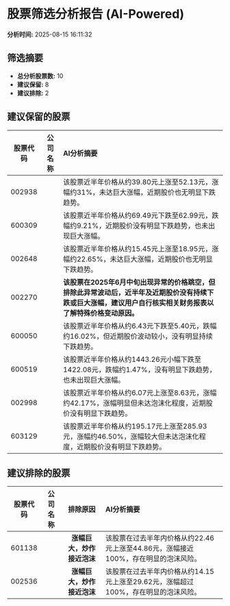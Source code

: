 # 股票筛选分析报告 (AI-Powered)

**分析时间:** 2025-08-15 16:11:32

## 筛选摘要

- **总分析股票数:** 10
- **建议保留:** 8
- **建议排除:** 2

## 建议保留的股票

| 股票代码 | 公司名称 | AI分析摘要 |
|:---:|:---:|:---|
| 002938 |  | 该股票近半年价格从约39.80元上涨至52.13元，涨幅约31%，未达巨大涨幅，近期股价也无明显下跌趋势。 |
| 600309 |  | 该股票近半年价格从约69.49元下跌至62.99元，跌幅约9.21%，近期股价没有明显下跌趋势，也未出现巨大涨幅。 |
| 002648 |  | 该股票近半年价格从约15.45元上涨至18.95元，涨幅约22.65%，未达巨大涨幅，近期股价也无明显下跌趋势。 |
| 002270 |  | **该股票在2025年6月中旬出现异常的价格跳空，但排除此异常波动后，近半年及近期股价没有持续下跌或巨大涨幅，建议用户自行核实相关财务报表以了解特殊价格变动原因。** |
| 600050 |  | 该股票近半年价格从约6.43元下跌至5.40元，跌幅约16.02%，但近期股价波动较小，没有明显持续下跌趋势。 |
| 600519 |  | 该股票近半年价格从约1443.26元小幅下跌至1422.08元，跌幅约1.47%，没有明显下跌趋势，也未出现巨大涨幅。 |
| 002998 |  | 该股票近半年价格从约6.07元上涨至8.63元，涨幅约42.17%，涨幅明显但未达泡沫化程度，近期股价没有明显下跌趋势。 |
| 603129 |  | 该股票近半年价格从约195.17元上涨至285.93元，涨幅约46.50%，涨幅较大但未达泡沫化程度，近期股价没有明显下跌趋势。 |

## 建议排除的股票

| 股票代码 | 公司名称 | 排除原因 | AI分析摘要 |
|:---:|:---:|:---:|:---|
| 601138 |  | **涨幅巨大，炒作接近泡沫** | 该股票在过去半年内价格从约22.46元上涨至44.86元，涨幅接近100%，存在明显的泡沫风险。 |
| 002536 |  | **涨幅巨大，炒作接近泡沫** | 该股票在过去半年内价格从约14.15元上涨至29.62元，涨幅超过100%，存在明显的泡沫风险。 |
